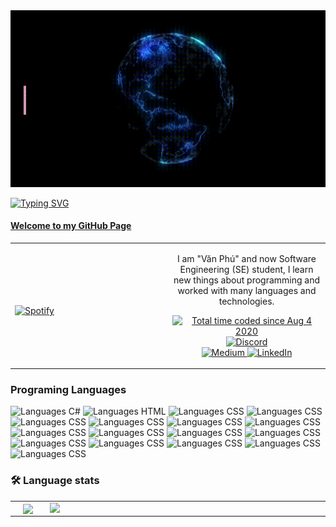 <img src="https://raw.githubusercontent.com/vanphudev/vanphudev/main/profile.gif" alt="Hi There! I'm Văn Phú" />

[![Typing SVG](https://readme-typing-svg.herokuapp.com?font=Fira+Code&size=200&duration=1000&pause=1000&color=F718D4&center=true&vCenter=true&random=false&width=3000&height=290&lines=Welcome+to+My+Github+Page;Hi+There+!;I'm+V%C4%83n+Ph%C3%BA+Dev)](https://git.io/typing-svg)

#### [Welcome to my GitHub Page](https://github.com/VanPhuDev)

<table width="100%">
  <tr>
  <td width="50%">

&nbsp; <br> [![Spotify](https://ajmeese7.vercel.app/api/spotify)](https://open.spotify.com/user/ajmeese)

  </td>
  <td width="50%">
    <p align="center">
    I am "Văn Phú" and now Software Engineering (SE) student, I learn new things about programming and worked with many languages and technologies.
    </p>
    <p align="center">
      <a href="https://wakatime.com/@f726891d-3b02-46cd-9b60-e8c59f9e2b14">
        <img src="https://wakatime.com/badge/user/f726891d-3b02-46cd-9b60-e8c59f9e2b14.svg" alt="Total time coded since Aug 4 2020" title="WakaTime" />
      </a>
      <a href="http://link.aaronmeese.com/discord">
        <img src="https://img.shields.io/badge/discord-ajmeese7%234835-369?style=flat-square&logo=discord&logoColor=white&color=purple" alt="Discord" title="Discord">
      </a>
      <br />
      <a href="https://link.aaronmeese.com/medium">
        <img src="https://img.shields.io/badge/medium-ajmeese7-1DB954?style=flat-square&logo=medium&logoColor=white" alt="Medium" title="Medium">
      </a>
      <a href="https://link.aaronmeese.com/linkedin">
        <img src="https://img.shields.io/badge/linkedIn-aaronmeese-1DB954?style=flat-square&logo=linkedin&logoColor=white&color=blue" alt="LinkedIn" title="LinkedIn">
      </a>
    </p>
  </td>

</table>

### Programing Languages
![Languages C#](https://img.shields.io/badge/C%23-239120?style=for-the-badge&logo=c-sharp&logoColor=white)
![Languages HTML](https://img.shields.io/badge/HTML-239120?style=for-the-badge&logo=html5&logoColor=white)
![Languages CSS](https://img.shields.io/badge/CSS-239120?&style=for-the-badge&logo=css3&logoColor=white)
![Languages CSS](https://img.shields.io/badge/HTML5-E34F26?style=for-the-badge&logo=html5&logoColor=white)
![Languages CSS](https://img.shields.io/badge/CSS3-1572B6?style=for-the-badge&logo=css3&logoColor=white)
![Languages CSS](https://img.shields.io/badge/Sass-CC6699?style=for-the-badge&logo=sass&logoColor=white)
![Languages CSS](https://img.shields.io/badge/JavaScript-F7DF1E?style=for-the-badge&logo=javascript&logoColor=black)
![Languages CSS](https://img.shields.io/badge/Node.js-43853D?style=for-the-badge&logo=node.js&logoColor=white)
![Languages CSS](https://img.shields.io/badge/Java-ED8B00?style=for-the-badge&logo=openjdk&logoColor=white)
![Languages CSS](https://img.shields.io/badge/PHP-777BB4?style=for-the-badge&logo=php&logoColor=white)
![Languages CSS](https://img.shields.io/badge/React-20232A?style=for-the-badge&logo=react&logoColor=61DAFB)
![Languages CSS](https://img.shields.io/badge/Bootstrap-563D7C?style=for-the-badge&logo=bootstrap&logoColor=white)
![Languages CSS](https://img.shields.io/badge/Tailwind_CSS-38B2AC?style=for-the-badge&logo=tailwind-css&logoColor=white)
![Languages CSS]()
![Languages CSS]()
![Languages CSS]()
![Languages CSS]()
### 🛠 Language stats
<table width="100%">
  <tr>
  <td width="50%">
    <div align=center>
  <a href="#" title="Trungquandev">
    <img width="315" align="center" src="https://github-readme-stats.vercel.app/api/top-langs/?username=vanphudev&hide=c%23,powershell,Mathematica,Ruby,Objective-C,Objective-C%2b%2b,Cuda&title_color=61dafb&text_color=ffffff&icon_color=61dafb&bg_color=20232a&langs_count=8&layout=compact&border_color=61dafb&hide_border=true" />
  </a>
</div>
  </td>
  <td width="50%">
      <a href="#" title="Trungquandev">
    <img align="right" width="434" src="https://github-readme-stats.vercel.app/api?username=vanphudev&show_icons=true&theme=react&border_color=61dafb&hide_border=true" />
  </a>
  </td>
  </tr>
</table>
